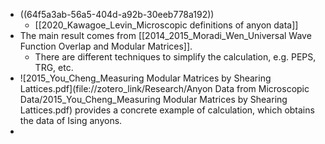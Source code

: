 - ((64f5a3ab-56a5-404d-a92b-30eeb778a192))
	- [[2020_Kawagoe_Levin_Microscopic definitions of anyon data]]
- The main result comes from [[2014_2015_Moradi_Wen_Universal Wave Function Overlap and Modular Matrices]].
	- There are different techniques to simplify the calculation, e.g. PEPS, TRG, etc.
- ![2015_You_Cheng_Measuring Modular Matrices by Shearing Lattices.pdf](file://zotero_link/Research/Anyon Data from Microscopic Data/2015_You_Cheng_Measuring Modular Matrices by Shearing Lattices.pdf) provides a concrete example of calculation, which obtains the data of Ising anyons.
-